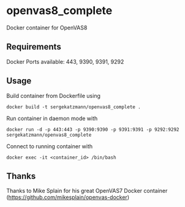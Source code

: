 # openvas8_complete
Docker container for OpenVAS8

Requirements
------------
Docker
Ports available: 443, 9390, 9391, 9292

Usage
-----

Build container from Dockerfile using
```
docker build -t sergekatzmann/openvas8_complete .
```

Run container in daemon mode with
```
docker run -d -p 443:443 -p 9390:9390 -p 9391:9391 -p 9292:9292 sergekatzmann/openvas8_complete
```

Connect to running container with
```
docker exec -it <container_id> /bin/bash
```

Thanks
------
Thanks to Mike Splain for his great OpenVAS7 Docker container (https://github.com/mikesplain/openvas-docker)
